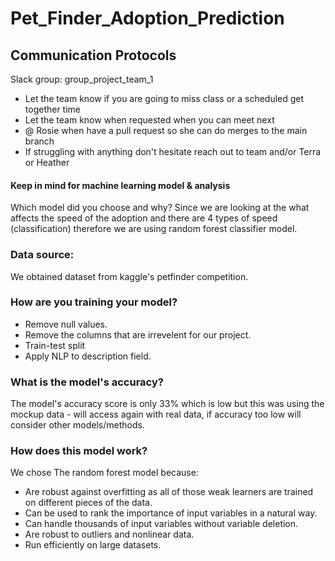 # Pet_Finder_Adoption_Prediction

## Communication Protocols
Slack group: group_project_team_1
- Let the team know if you are going to miss class or a scheduled get together time
- Let the team know when requested when you can meet next
- @ Rosie when have a pull request so she can do merges to the main branch
- If struggling with anything don't hesitate reach out to team and/or Terra or Heather


#### Keep in mind for machine learning model & analysis
Which model did you choose and why?
Since we are looking at the what affects the speed of the adoption and there are 4 types of speed (classification) therefore we are using random forest classifier model.

### Data source:
We obtained dataset from kaggle's petfinder competition.

### How are you training your model?

- Remove null values.
- Remove the columns that are irrevelent for our project.
- Train-test split
- Apply NLP to description field.

### What is the model's accuracy?
The model's accuracy score is only 33% which is low but this was using the mockup data - will access again with real data, if accuracy too low will consider other models/methods. 

### How does this model work?
We chose The random forest model because: 

- Are robust against overfitting as all of those weak learners are trained on different pieces of the data.
- Can be used to rank the importance of input variables in a natural way.
- Can handle thousands of input variables without variable deletion.
- Are robust to outliers and nonlinear data.
- Run efficiently on large datasets.

